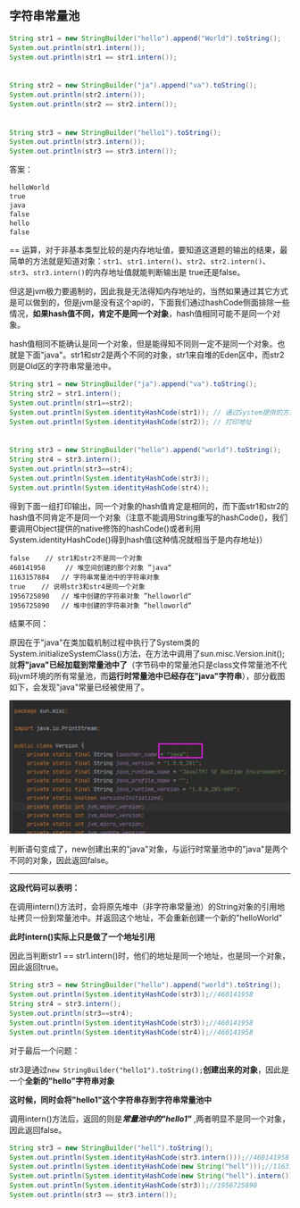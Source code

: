 





## 字符串常量池



```java
String str1 = new StringBuilder("hello").append("World").toString();
System.out.println(str1.intern());
System.out.println(str1 == str1.intern());


String str2 = new StringBuilder("ja").append("va").toString();
System.out.println(str2.intern());
System.out.println(str2 == str2.intern());


String str3 = new StringBuilder("hello1").toString();
System.out.println(str3.intern());
System.out.println(str3 == str3.intern());
```



答案：

```
helloWorld
true
java
false
hello
false
```



== 运算，对于非基本类型比较的是内存地址值，要知道这道题的输出的结果，最简单的方法就是知道对象：`str1`、`str1.intern()`、`str2`、`str2.intern()`、`str3`、`str3.intern()`的内存地址值就能判断输出是 true还是false。

但这是jvm极力要遏制的，因此我是无法得知内存地址的，当然如果通过其它方式是可以做到的，但是jvm是没有这个api的，下面我们通过hashCode侧面排除一些情况，**如果hash值不同，肯定不是同一个对象**，hash值相同可能不是同一个对象。

hash值相同不能确认是同一个对象，但是能得知不同则一定不是同一个对象。也就是下面"java"。str1和str2是两个不同的对象，str1来自堆的Eden区中，而str2则是Old区的字符串常量池中。





```java
String str1 = new StringBuilder("ja").append("va").toString();
String str2 = str1.intern();
System.out.println(str1==str2);
System.out.println(System.identityHashCode(str1)); // 通过System提供的方法得到hash值，打印hash值相当于内存地址，hashCode方法不完全等于
System.out.println(System.identityHashCode(str2)); // 打印地址


String str3 = new StringBuilder("hello").append("world").toString();
String str4 = str3.intern();
System.out.println(str3==str4);
System.out.println(System.identityHashCode(str3));
System.out.println(System.identityHashCode(str4));
```



得到下面一组打印输出，同一个对象的hash值肯定是相同的，而下面str1和str2的hash值不同肯定不是同一个对象（注意不能调用String重写的hashCode()，我们要调用Object提供的native修饰的hashCode()或者利用System.identityHashCode()得到hash值(这种情况就相当于是内存地址)）

```
false    // str1和str2不是同一个对象
460141958     // 堆空间创建的那个对象 ”java“
1163157884   // 字符串常量池中的字符串对象
true    // 说明str3和str4是同一个对象
1956725890   // 堆中创建的字符串对象 ”helloworld“
1956725890   // 堆中创建的字符串对象 ”helloworld“
```



结果不同：

原因在于"java"在类加载机制过程中执行了System类的System.initializeSystemClass()方法，在方法中调用了sun.misc.Version.init();就**将"java"已经加载到常量池中了**（字节码中的常量池只是class文件常量池不代码jvm环境的所有常量池，而**运行时常量池中已经存在"java"字符串**），部分截图如下，会发现"java"常量已经被使用了。

![image-20210420195029374](../picture/常见问题/image-20210420195029374.png)

判断语句变成了，new创建出来的"java"对象，与运行时常量池中的"java"是两个不同的对象，因此返回false。



---

**这段代码可以表明：**

在调用intern()方法时，会将原先堆中（非字符串常量池）的String对象的引用地址拷贝一份到常量池中。并返回这个地址，不会重新创建一个新的"helloWorld"

**此时intern()实际上只是做了一个地址引用**

因此当判断str1 == str1.intern()时，他们的地址是同一个地址，也是同一个对象，因此返回true。

```java
String str3 = new StringBuilder("hello").append("world").toString();
System.out.println(System.identityHashCode(str3));//460141958
String str4 = str3.intern();
System.out.println(str3==str4);
System.out.println(System.identityHashCode(str3));//460141958
System.out.println(System.identityHashCode(str4));//460141958
```



对于最后一个问题：

str3是通过`new StringBuilder("hello1").toString();`**创建出来的对象**，因此是一个**全新的"hello"字符串对象**

**这时候，同时会将"hello1"这个字符串存到字符串常量池中**

调用intern()方法后，返回的则是***常量池中的"hello1"***  ,两者明显不是同一个对象，因此返回false。



```java
String str3 = new StringBuilder("hell").toString();
System.out.println(System.identityHashCode(str3.intern()));//460141958
System.out.println(System.identityHashCode(new String("hell")));//1163157884
System.out.println(System.identityHashCode(new String("hell").intern()));//460141958
System.out.println(System.identityHashCode(str3));//1956725890
System.out.println(str3 == str3.intern());
```





































































































































































































































































































































































































































































































































